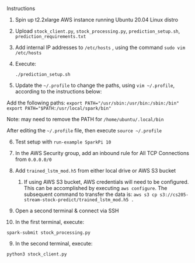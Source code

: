 Instructions

1. Spin up t2.2xlarge AWS instance running Ubuntu 20.04 Linux distro

2. Upload `stock_client.py`, `stock_processing.py`, `prediction_setup.sh`, `prediction_requirements.txt`

3. Add internal IP addresses to `/etc/hosts` , using the command `sudo vim /etc/hosts`

4. Execute:

   ````bas
   ./prediction_setup.sh
   ````

5. Update the `~/.profile` to change the paths, using `vim ~/.profile`, according to the instructions below: 

Add the following paths:
`export PATH="/usr/sbin:/usr/bin:/sbin:/bin"`
`export PATH="$PATH:/usr/local/spark/bin"` 

Note: may need to remove the PATH for `/home/ubuntu/.local/bin`

After editing the `~/.profile` file, then execute `source ~/.profile`

6. Test setup with `run-example SparkPi 10`

7. In the AWS Security group, add an inbound rule for All TCP Connections from `0.0.0.0/0`

8. Add `trained_lstm_mod.h5` from either local drive or AWS S3 bucket

   1. If using AWS S3 bucket, AWS credentials will need to be configured. This can be accomplished by executing `aws configure`. The subsequent command to transfer the data is: `aws s3 cp s3://cs205-stream-stock-predict/trained_lstm_mod.h5 .`

9. Open a second terminal & connect via SSH

10. In the first terminal, execute:

```
spark-submit stock_processing.py
```

9. In the second terminal, execute:

```bash
python3 stock_client.py
```

